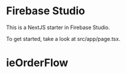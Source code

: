 # Firebase Studio

This is a NextJS starter in Firebase Studio.

To get started, take a look at src/app/page.tsx.
# ieOrderFlow
